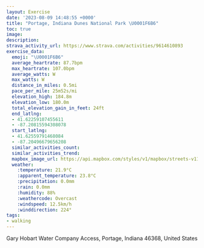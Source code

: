 ```yaml
---
layout: Exercise
date: '2023-08-09 14:48:55 +0000'
title: "Portage, Indiana Dunes National Park \U0001F6B6"
toc: true
image:
description:
strava_activity_url: https://www.strava.com/activities/9614610893
exercise_data:
  emoji: "\U0001F6B6"
  average_heartrate: 87.7bpm
  max_heartrate: 107.0bpm
  average_watts: W
  max_watts: W
  distance_in_miles: 0.5mi
  pace_per_mile: 25m52s/mi
  elevation_high: 184.8m
  elevation_low: 180.0m
  total_elevation_gain_in_feet: 24ft
  end_latlng:
  - 41.62259107455611
  - -87.20815594308078
  start_latlng:
  - 41.62559791468084
  - -87.20496679656208
  similar_activities_count:
  similar_activities_trend:
  mapbox_image_url: https://api.mapbox.com/styles/v1/mapbox/streets-v11/static/path-5+787af2-1.0(sca%7DFrtgsOF%5Cb%40z%40%7C%40PDAF%3FPJXDD%40%40DAFC%3F%3FAFA%40FFFj%40PDC%40GRoAHWNOhAm%40%5CK%7C%40Gd%40D),pin-s-s+e5b22e(-87.2073,41.62634),pin-s-f+89ae00(-87.20718999999998,41.623909999999995)/auto/800x800?access_token=pk.eyJ1Ijoiam9zaGJlY2ttYW4iLCJhIjoiY205eWR2aDd1MWZ6djJrbXc4a3M0bWZleiJ9.XiG9OWkNcZk2QzjJbxLB4A
  weather:
    :temperature: 21.9°C
    :apparent_temperature: 23.8°C
    :precipitation: 0.0mm
    :rain: 0.0mm
    :humidity: 88%
    :weathercode: Overcast
    :windspeed: 12.5km/h
    :winddirection: 224°
tags:
- walking
---
```

Gary Hobart Water Company Access, Portage, Indiana 46368, United States
